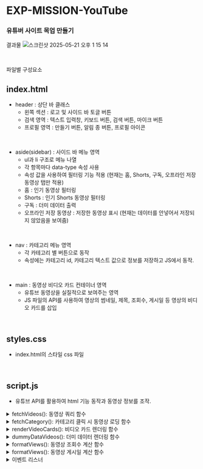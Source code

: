 # EXP-MISSION-YouTube
### 유튜버 사이트 목업 만들기
결과물
![스크린샷 2025-05-21 오후 1 15 14](https://github.com/user-attachments/assets/452dfef1-ef8f-4bee-bb86-224f56dd27d8)

<br>


파일별 구성요소
## index.html 

- header : 상단 바 클래스
  - 왼쪽 섹션 : 로고 및 사이드 바 토글 버튼
  - 검색 영역 : 텍스트 입력창, 키보드 버튼, 검색 버튼, 마이크 버튼
  - 프로필 영역 : 만들기 버튼, 알림 종 버튼, 프로필 아이콘

<br>

- aside(sidebar) : 사이드 바 메뉴 영역
  - ul과 li 구조로 메뉴 나열
  - 각 항목마다 data-type 속성 사용
  - 속성 값을 사용하여 필터링 기능 적용 (현재는 홈, Shorts, 구독, 오프라인 저장 동영상 탭만 적용)
  - 홈 : 인기 동영상 필터링
  - Shorts : 인기 Shorts 동영상 필터링
  - 구독 : 더미 데이터 출력
  - 오프라인 저장 동영상 : 저장한 동영상 표시 (현재는 데이터를 안넣어서 저장되지 않았음을 보여줌)

<br>

- nav : 카테고리 메뉴 영역
  - 각 카테고리 별 버튼으로 동작
  - 속성에는 카테고리 id, 카테고리 텍스트 값으로 정보를 저장하고 JS에서 동작.

<br>

- main : 동영상 비디오 카드 컨테이너 영역
  - 유튜브 동영상을 실질적으로 보여주는 영역
  - JS 파일의 API를 사용하여 영상의 썸네일, 제목, 조회수, 게시일 등 영상의 비디오 카드를 삽입
 
<br>

## styles.css
- index.html의 스타일 css 파일

<br>

## script.js
- 유튜브 API를 활용하여 html 기능 동작과 동영상 정보를 조작.

<details>
<summary>fetchVideos(): 동영상 쿼리 함수</summary>
<div markdown="1">

``` javascript
function fetchVideos(query = null) {
  if (!query) {
    const url = `https://www.googleapis.com/youtube/v3/videos?part=snippet,statistics&chart=mostPopular&regionCode=KR&maxResults=12&key=${API_KEY}`;
    fetch(url)
      .then(res => res.json())
      .then(data => renderVideoCards(data.items))
      .catch(err => {
        console.error("YouTube API 오류:", err);
        content.innerHTML = "<p>영상을 불러오지 못했습니다.</p>";
      });
  } else {
    const searchUrl = `https://www.googleapis.com/youtube/v3/search?part=snippet&type=video&regionCode=KR&order=date&q=${encodeURIComponent(query)}&maxResults=12&key=${API_KEY}`;
    fetch(searchUrl)
      .then(res => res.json())
      .then(data => {
        const videoIds = data.items.map(item => item.id.videoId).join(",");
        const detailsUrl = `https://www.googleapis.com/youtube/v3/videos?part=snippet,statistics&id=${videoIds}&key=${API_KEY}`;
        return fetch(detailsUrl);
      })
      .then(res => res.json())
      .then(data => renderVideoCards(data.items))
      .catch(err => {
        console.error("YouTube API 오류:", err);
        content.innerHTML = "<p>영상을 불러오지 못했습니다.</p>";
      });
  }
}
```

</div>
</details>

<details>
<summary>fetchCategory(): 카테고리 클릭 시 동영상 로딩 함수</summary>
<div markdown="1">

``` javascript
function fetchCategory(categoryId) {
  const url = `https://www.googleapis.com/youtube/v3/videos?part=snippet,statistics&chart=mostPopular&regionCode=KR&videoCategoryId=${categoryId}&maxResults=12&key=${API_KEY}`;
  fetch(url)
    .then(res => res.json())
    .then(data => renderVideoCards(data.items))
    .catch(err => {
      console.error("카테고리 인기 영상 오류:", err);
      content.innerHTML = "<p>카테고리 영상을 불러오지 못했습니다.</p>";
    });
}
```

</div>
</details>

<details>
<summary>renderVideoCards(): 비디오 카드 렌더링 함수</summary>
<div markdown="1">

``` javascript
function renderVideoCards(items) {
  content.innerHTML = "";
  items.forEach(item => {
    const { snippet, statistics = {} } = item;
    const videoId = item.id.videoId || item.id;
    const { title, thumbnails, channelTitle, publishedAt } = snippet;
    const viewCount = statistics.viewCount ? formatViews(statistics.viewCount) : "";

    //비디오 요소 그리기
    const card = document.createElement("div");
    card.className = "video-card";
    card.innerHTML = `
      <a href="https://www.youtube.com/watch?v=${videoId}" target="_blank">
        <img src="${thumbnails.medium.url}" alt="${title}" />
      </a>
      <div class="video-info">
        <h3>${title}</h3>
        <p>${channelTitle}</p>
        <p>조회수 ${viewCount} · ${formatTime(publishedAt)}</p>
      </div>
    `;
    content.appendChild(card);
  });
}
```

</div>
</details>

<details>
<summary>dummyDataVideos(): 더미 데이터 렌더링 함수</summary>
<div markdown="1">

``` javascript
function dummyDataVideos() {
  //더미 데이터
  const dummySubs = [
    {
      title: "React 실전 강의 - useEffect 완전 정복",
      channel: "프론트엔드 개발자",
      views: "1.1만회",
      uploaded: "2일 전",
      thumbnail: "https://placehold.co/300x200?text=React"
    },
    {
      title: "JavaScript 비동기 완벽 가이드",
      channel: "코딩의 신",
      views: "2.3만회",
      uploaded: "4일 전",
      thumbnail: "https://placehold.co/300x200?text=Async+JS"
    },
    {
      title: "Node.js로 백엔드 만들기",
      channel: "백엔드 하는 남자",
      views: "9800회",
      uploaded: "1주 전",
      thumbnail: "https://placehold.co/300x200?text=Node.js"
    }
  ];

  //더미 데이터 요소 그리기
  content.innerHTML = "";
  dummySubs.forEach(video => {
    const card = document.createElement("div");
    card.className = "video-card";
    card.innerHTML = `
      <img src="${video.thumbnail}" alt="${video.title}" />
      <div class="video-info">
        <h3>${video.title}</h3>
        <p>${video.channel}</p>
        <p>조회수 ${video.views} · ${video.uploaded}</p>
      </div>
    `;
    content.appendChild(card);
  });
}
```

</div>
</details>

<details>
<summary>formatViews(): 동영상 조회수 계산 함수</summary>
<div markdown="1">

``` javascript
function formatViews(views) {
  const num = Number(views);
  if (num >= 100000000) return (num / 100000000).toFixed(1) + "억회";
  if (num >= 10000) return (num / 10000).toFixed(1) + "만회";
  return num.toLocaleString() + "회";
}
```

</div>
</details>

<details>
<summary>formatViews(): 동영상 게시일 계산 함수</summary>
<div markdown="1">

``` javascript
function formatTime(dateString) {
  const date = new Date(dateString);
  const now = new Date();
  const diff = now - date;

  const minutes = Math.floor(diff / (1000 * 60));
  const hours = Math.floor(diff / (1000 * 60 * 60));
  const days = Math.floor(diff / (1000 * 60 * 60 * 24));
  const months = Math.floor(days / 30);
  const years = Math.floor(days / 365);

  if (years >= 1) {
    return `${years}년 전`;
  } else if (months >= 1) {
    return `${months}달 전`;
  } else if (days >= 1) {
    return `${days}일 전`;
  } else if (hours >= 1) {
    return `${hours}시간 전`;
  } else {
    return `${minutes}분 전`;
  }
}
```

</div>
</details>

<details>
<summary>이벤트 리스너</summary>
<div markdown="1">

``` javascript
//검색 창 버튼 클릭 이벤트
searchButton.addEventListener("click", () => {
  const query = searchInput.value.trim();
  if (query) fetchVideos(query);
});

//검색 창 엔터 입력 이벤트
searchInput.addEventListener("keydown", e => {
  if (e.key === "Enter") searchButton.click();
});

//로고 클릭시 새로고침 이벤트
logo.addEventListener("click", () => {
  location.reload();
});

//사이드 바 클릭 이벤트
sidebarItems.forEach(item => {
  item.addEventListener("click", () => {
    sidebarItems.forEach(i => i.classList.remove("active"));
    item.classList.add("active");

    const type = item.dataset.type;
    switch (type) {
      case "home":
        fetchVideos();
        break;
      case "shorts":
        fetchVideos("쇼츠 인기");
        break;
      case "subs":
        dummyDataVideos();
        break;
      case "library":
        content.innerHTML = "<p style='padding: 20px;'>📁 보관된 영상이 없습니다.</p>";
        break;
    }
  });
});

const sidebar = document.getElementById("sidebar");
const toggleButton = document.getElementById("toggleSidebar");

//사이드 바 토글 클릭 이벤트
toggleButton.addEventListener("click", () => {
  sidebar.classList.toggle("collapsed");
  content.style.marginLeft = sidebar.classList.contains("collapsed") ? "72px" : "200px";
});

const categoryButtons = document.querySelectorAll(".category-btn");
// 카테고리 버튼 이벤트
categoryButtons.forEach(btn => {
  btn.addEventListener("click", () => {
    categoryButtons.forEach(b => b.classList.remove("active"));
    btn.classList.add("active");

    const categoryId = btn.dataset.categoryId;

    if (categoryId !== undefined && categoryId !== "") {
      fetchCategory(categoryId); //API의 카테고리 id 기반 검색
    } else if (btn.dataset.category === "전체") {
      fetchVideos(); //전체 카테고리는 첫 화면과 같은 영상이 나오게 설정
    } else {
      const keyword = btn.dataset.category;
      fetchVideos(keyword); //카테고리 id가 제대로 안나오는 것들은 키워드로 설정
    }
  });
});
```

</div>
</details>
